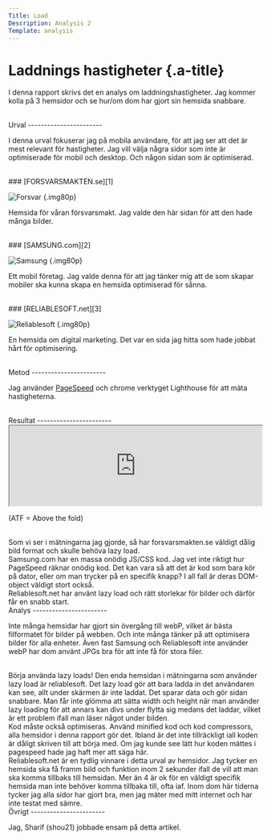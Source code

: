 ```yaml
---
Title: Load
Description: Analysis 2
Template: analysis
---
```


Laddnings hastigheter {.a-title}
=======================

I denna rapport skrivs det en analys om laddningshastigheter.
Jag kommer kolla på 3 hemsidor och se hur/om dom har gjort sin hemsida snabbare.

<br>
Urval
-----------------------

I denna urval fokuserar jag på mobila användare, för att jag ser att det är mest relevant för hastigheter.
Jag vill välja några sidor som inte är optimiserade för mobil och desktop.
Och någon sidan som är optimiserad.

<br>
### [FORSVARSMAKTEN.se][1]

![Forsvar](%base_url%/image/analys/forsvar.png?w=60%) {.img80p}

Hemsida för våran försvarsmakt.
Jag valde den här sidan för att den hade många bilder.

<br>
### [SAMSUNG.com][2]

![Samsung](%base_url%/image/analys/sam.png?w=60%) {.img80p}

Ett mobil företag.
Jag valde denna för att jag tänker mig att de som skapar mobiler ska kunna skapa en hemsida optimiserad för sånna.

<br>
### [RELIABLESOFT.net][3]

![Reliablesoft](%base_url%/image/analys/reliable.png?w=60%) {.img80p}

En hemsida om digital marketing.
Det var en sida jag hitta som hade jobbat hårt för optimisering.

<br>
Metod
-----------------------

Jag använder [PageSpeed][4] och chrome verktyget Lighthouse för att mäta hastigheterna.

<br>
Resultat
-----------------------

<iframe style="width: 100%; height: 160px" src="https://docs.google.com/spreadsheets/d/e/2PACX-1vSBK0egAJd7U-wBONlB8efTJAO_vr1eHN1v6-kwzFlVKAyXwaooUDqUxbFBUhqlywnWVO1CHN5W2a3m/pubhtml?gid=0&amp;single=true&amp;widget=true&amp;headers=false"></iframe>

(ATF = Above the fold)

<br>
Som vi ser i mätningarna jag gjorde, så har forsvarsmakten.se väldigt dålig
bild format och skulle behöva lazy load.

<br>
Samsung.com har en massa onödig JS/CSS kod. Jag vet inte riktigt hur PageSpeed räknar onödig kod. Det kan vara så att det är kod som bara kör på dator, eller om man trycker på en specifik knapp?
I all fall är deras DOM-object väldigt stort också.

<br>
Reliablesoft.net har använt lazy load och rätt storlekar för bilder och därför får en snabb start.

<br>
Analys
-----------------------

Inte många hemsidar har gjort sin övergång till webP, vilket är bästa filformatet för bilder på webben.
Och inte många tänker på att optimisera bilder för alla enheter.
Även fast Samsung och Reliablesoft inte använder webP har dom använt JPGs bra för att inte få för stora filer.

<br>
Börja använda lazy loads!
Den enda hemsidan i mätningarna som använder lazy load är reliablesoft.
Det lazy load gör att bara ladda in det användaren kan see, allt under skärmen är inte laddat. Det sparar data och gör sidan snabbare. Man får inte glömma att sätta width och height när man använder lazy loading för att annars kan divs under flytta sig medans det laddar, vilket är ett problem ifall man läser något under bilden.

<br>
Kod måste också optimiseras.
Använd minified kod och kod compressors, alla hemsidor i denna rapport gör det. Ibland är det inte tillräckligt iall koden är dåligt skriven till att börja med.
Om jag kunde see lätt hur koden mättes i pagespeed hade jag haft mer att säga här.

<br>
Reliablesoft.net är en tydlig vinnare i detta urval av hemsidor.
Jag tycker en hemsida ska få framm bild och funktion inom 2 sekunder ifall de vill att man ska komma tillbaks till hemsidan. Mer än 4 är ok för en väldigt specifik hemsida man inte behöver komma tillbaka till, ofta iaf.
Inom dom här tiderna tycker jag alla sidor har gjort bra, men jag mäter med mitt internet och har inte testat med sämre.

<br>
Övrigt
-----------------------

Jag, Sharif (shou21) jobbade ensam på detta artikel.

[1]: https://forsvarsmakten.se/
[2]: https://samsung.com/
[3]: https://reliablesoft.net/
[4]: https://pagespeed.web.dev/